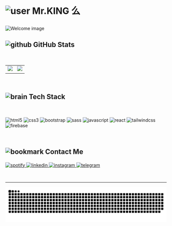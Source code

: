 <!-- Gojo-Styled README.md with Purple GitHub Stats and Neon Icons -->
<h1 align="start"">

![user](https://readmecodegen.vercel.app/api/social-icon?name=user&size=24&animation=glow&animationDuration=5) Mr.KING 么
</h1>

<img src="https://www.icegif.com/wp-content/uploads/2024/02/icegif-331.gif" height="500" alt="Welcome image" />

<br/>

<h2>

![github](https://readmecodegen.vercel.app/api/social-icon?name=github&size=24&animation=glow&animationDuration=5&color=%238b5cf6) GitHub Stats
</h2>

<br/>
<table>
  <tr>
    <td>
      <img src="https://github-readme-stats.vercel.app/api?username=King-Build&theme=midnight-purple&show_icons=true&hide_border=false&count_private=true" height="200" />
    </td>
    <td>
      <img src="https://github-readme-stats.vercel.app/api/top-langs/?username=King-Build&layout=compact&theme=midnight-purple" height="auto" />
    </td>
  </tr>
</table>

<br/>

<h2>

![brain](https://readmecodegen.vercel.app/api/social-icon?name=brain&size=24&animation=glow&animationDuration=5&color=%238b5cf6) Tech Stack
</h2> 
<br/>

![html5](https://readmecodegen.vercel.app/api/social-icon?name=html5&animation=glow&animationDuration=1)
![css3](https://readmecodegen.vercel.app/api/social-icon?name=css3&animation=glow&animationDuration=2)
![bootstrap](https://readmecodegen.vercel.app/api/social-icon?name=bootstrap&animation=glow&animationDuration=3)
![sass](https://readmecodegen.vercel.app/api/social-icon?name=sass&animation=glow&animationDuration=4)
![javascript](https://readmecodegen.vercel.app/api/social-icon?name=javascript&animation=glow&animationDuration=5)
![react](https://readmecodegen.vercel.app/api/social-icon?name=react&animation=glow&animationDuration=2)
![tailwindcss](https://readmecodegen.vercel.app/api/social-icon?name=tailwindcss&animation=glow&animationDuration=1)
![firebase](https://readmecodegen.vercel.app/api/social-icon?name=firebase&animation=glow&animationDuration=3)

<br/>

<h2>

![bookmark](https://readmecodegen.vercel.app/api/social-icon?name=bookmark&size=24&animation=glow&animationDuration=5&color=%238b5cf6) Contact Me
</h2> 
<p>
  <a href="https://open.spotify.com/playlist/1F8nS6rCkwV7Rh5leIOz3n?si=08cffccee73942de">
    <img src="https://readmecodegen.vercel.app/api/social-icon?name=spotify&size=48&animation=glow&animationDuration=2" alt="spotify" />
  </a>
  <a href="[https://linkedin.com/](https://www.linkedin.com/in/xojiakbar-sharobidinov-699b3337a/)">
    <img src="https://readmecodegen.vercel.app/api/social-icon?name=linkedin&size=48&animation=glow&animationDuration=3" alt="linkedin" />
  </a>
  <a href="https://instagram.com/xojiakbar_1hp">
    <img src="https://readmecodegen.vercel.app/api/social-icon?name=instagram&size=48&animation=glow&animationDuration=4" alt="instagram" />
  </a>
  <a href="https://t.me/UZBEKK1NG">
    <img src="https://readmecodegen.vercel.app/api/social-icon?name=telegram&size=48&animation=glow&animationDuration=5" alt="telegram" />
  </a>
</p>

<br/>

---

<img src="https://raw.githubusercontent.com/Platane/snk/output/github-contribution-grid-snake.svg" alt="snake animation" />

